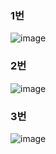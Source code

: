 ### 1번

![image](https://user-images.githubusercontent.com/53300830/201343076-e64fae46-fd53-49e7-9926-b5ab32ba1f24.png)


### 2번

![image](https://user-images.githubusercontent.com/53300830/201349187-bb80b9e7-ce48-4ccc-a672-af8e12e60850.png)


### 3번

![image](https://user-images.githubusercontent.com/53300830/201353919-723e8eb7-9e5f-4f37-9d9a-756144bb0458.png)

